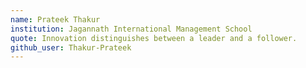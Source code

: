 ```yaml
---
name: Prateek Thakur
institution: Jagannath International Management School
quote: Innovation distinguishes between a leader and a follower.
github_user: Thakur-Prateek
---
```

